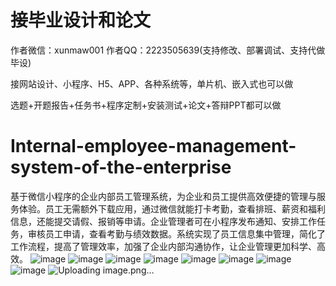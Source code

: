 # 接毕业设计和论文
作者微信：xunmaw001  作者QQ：2223505639(支持修改、部署调试、支持代做毕设)

接网站设计、小程序、H5、APP、各种系统等，单片机、嵌入式也可以做

选题+开题报告+任务书+程序定制+安装测试+论文+答辩PPT都可以做
# Internal-employee-management-system-of-the-enterprise
基于微信小程序的企业内部员工管理系统，为企业和员工提供高效便捷的管理与服务体验。员工无需额外下载应用，通过微信就能打卡考勤，查看排班、薪资和福利信息，还能提交请假、报销等申请。企业管理者可在小程序发布通知、安排工作任务，审核员工申请，查看考勤与绩效数据。系统实现了员工信息集中管理，简化了工作流程，提高了管理效率，加强了企业内部沟通协作，让企业管理更加科学、高效。 
![image](https://github.com/user-attachments/assets/65790205-6d2a-45d6-b3cd-bb35ca48e43e)
![image](https://github.com/user-attachments/assets/2147b2fd-a917-4ed8-9bad-e7dddf9554d9)
![image](https://github.com/user-attachments/assets/141a248b-5b54-4664-acee-14f78f136f2e)
![image](https://github.com/user-attachments/assets/b822617d-4224-4951-9aaf-a1648468ff92)
![image](https://github.com/user-attachments/assets/7405ab39-5f2c-4cab-aac2-47b777fa00e5)
![image](https://github.com/user-attachments/assets/22c454c8-7eb1-45fa-8e78-0bf583f85da9)
![image](https://github.com/user-attachments/assets/f4d40a8a-3748-4515-b226-ba8e510474cd)
![image](https://github.com/user-attachments/assets/c2e446f6-4635-48df-bf23-59a41cd533dc)
![Uploading image.png…]()
